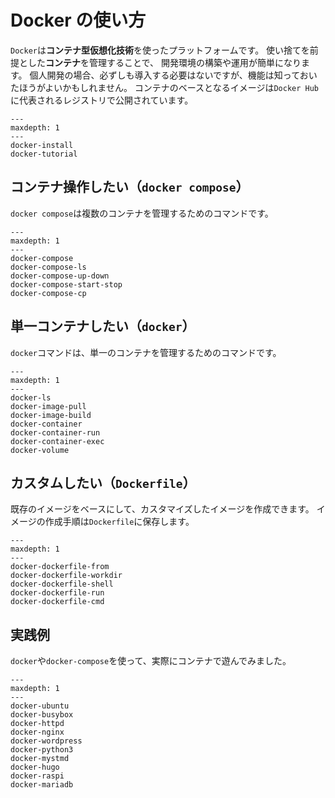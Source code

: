 # Docker の使い方

`Docker`は**コンテナ型仮想化技術**を使ったプラットフォームです。
使い捨てを前提とした**コンテナ**を管理することで、
開発環境の構築や運用が簡単になります。
個人開発の場合、必ずしも導入する必要はないですが、機能は知っておいたほうがよいかもしれません。
コンテナのベースとなるイメージは`Docker Hub`に代表されるレジストリで公開されています。

```{toctree}
---
maxdepth: 1
---
docker-install
docker-tutorial
```

## コンテナ操作したい（`docker compose`）

`docker compose`は複数のコンテナを管理するためのコマンドです。

```{toctree}
---
maxdepth: 1
---
docker-compose
docker-compose-ls
docker-compose-up-down
docker-compose-start-stop
docker-compose-cp
```

## 単一コンテナしたい（`docker`）

`docker`コマンドは、単一のコンテナを管理するためのコマンドです。

```{toctree}
---
maxdepth: 1
---
docker-ls
docker-image-pull
docker-image-build
docker-container
docker-container-run
docker-container-exec
docker-volume
```

## カスタムしたい（`Dockerfile`）

既存のイメージをベースにして、カスタマイズしたイメージを作成できます。
イメージの作成手順は`Dockerfile`に保存します。

```{toctree}
---
maxdepth: 1
---
docker-dockerfile-from
docker-dockerfile-workdir
docker-dockerfile-shell
docker-dockerfile-run
docker-dockerfile-cmd
```

## 実践例

``docker``や``docker-compose``を使って、実際にコンテナで遊んでみました。

```{toctree}
---
maxdepth: 1
---
docker-ubuntu
docker-busybox
docker-httpd
docker-nginx
docker-wordpress
docker-python3
docker-mystmd
docker-hugo
docker-raspi
docker-mariadb
```
